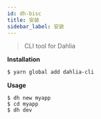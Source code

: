 ```yaml
---
id: dh-bisc
title: 安装
sidebar_label: 安装
---
```


> CLI tool for Dahlia

**Installation**

```bash
$ yarn global add dahlia-cli
```

**Usage**

```text
$ dh new myapp
$ cd myapp
$ dh dev
```

